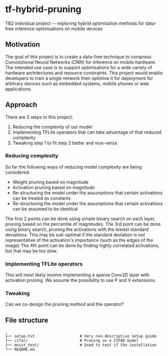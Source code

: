 # tf-hybrid-pruning

TB2 individual project -- exploring hybrid optimisation methods for data-free inference optimisations on mobile devices

## Motivation

The goal of this project is to create a data-free technique to compress Convolutional Neural Networks (CNN) for inference on mobile hardware. The intended use case is to support optimisations for a wide variety of hardware architectures and resource constraints.
This project would enable developers to train a single network then optimise it for deployment for arbitrary devices such as embedded systems, mobile phones or web applications.

## Approach

There are 3 steps to this project:

1. Reducing the complexity of our model
2. Implementing TFLite operators that can take advantage of that reduced complexity
3. Tweaking step 1 to fit step 2 better and vice-versa

### Reducing complexity

So far the following ways of reducing model complexity are being considered:

- Weight pruning based on magnitude
- Activation pruning based on magnitude
- Re-structuring the model under the assumptions that certain activations can be treated as constants
- Re-structuring the model under the assumptions that certain activations can be assumed to be identical

The first 2 points can be done using simple binary search on each layer, pruning based on the percentile of magnitudes.
The 3rd point can be done using binary search, pruning the activations with the lowest standard deviations. This may be sub-optimal if the standard deviation is not representative of the activation's importance (such as the edges of the image)
The 4th point can be done by finding highly correlated activations, but that may be too slow.

### Implementing TFLite operators

This will most likely involve implementing a sparse Conv2D layer with activation pruning. We assume the possibility to use P and V extensions.

### Tweaking

Can we co-design the pruning method and the operator?

## File structure

>

    .
    ├── setup.txt                    # Very non-descriptive setup guide
    ├── cifar/                       # Pruning on a CIFAR model
    ├── mnist_test/                  # Used to test if the installation
    └── README.md

>
